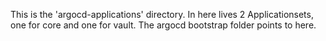 This is the 'argocd-applications' directory. In here lives 2 Applicationsets, one for core and one for vault. The argocd bootstrap folder points to here. 
